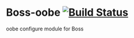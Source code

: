 # Boss-oobe [![Build Status](https://travis-ci.org/Gum-Joe/boss-oobe.svg?branch=master)](https://travis-ci.org/Gum-Joe/Web-OS-oobe)
oobe configure module for Boss

